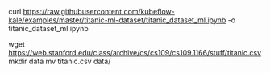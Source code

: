 curl https://raw.githubusercontent.com/kubeflow-kale/examples/master/titanic-ml-dataset/titanic_dataset_ml.ipynb -o titanic_dataset_ml.ipynb

wget https://web.stanford.edu/class/archive/cs/cs109/cs109.1166/stuff/titanic.csv
mkdir data
mv titanic.csv data/
